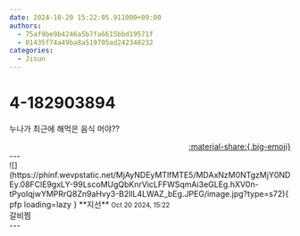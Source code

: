 ```yaml
---
date: 2024-10-20 15:22:05.911000+09:00
authors:
  - 75af9be9b4246a5b7fa6615bbd19571f
  - 01435f74a49ba8a519705ad242348232
categories:
  - Jisun
---
```


# 4-182903894

<div class="post-container" markdown="1">
<div class="content-container md-sidebar__scrollwrap" markdown="1">

누나가 최근에 해먹은 음식 머야??

</div>
</div>

<div style="text-align: right;" markdown="1">
<a href="https://weverse.io/fromis9/fanpost/4-182903894" style="text-align: right;">:material-share:{.big-emoji}</a>
</div>
---

<div class="comments-container md-sidebar__scrollwrap" markdown="1">
<div class="comment" markdown="1">
<div class='id-container' markdown="1">
![](https://phinf.wevpstatic.net/MjAyNDEyMTlfMTE5/MDAxNzM0NTgzMjY0NDEy.08FClE9gxLY-99LscoMUgQbKnrVicLFFWSqmAi3eGLEg.hXV0n-tPyoIqjwYMPRrQ8Zn9aHvy3-B2llL4LWAZ_bEg.JPEG/image.jpg?type=s72){ pfp loading=lazy }
**<span class="artist">지선</span>** <small>Oct 20 2024, 15:22</small><br>
</div>
<div class='comment-body' markdown="1">
갈비찜
</div>
</div>
</div>
---
